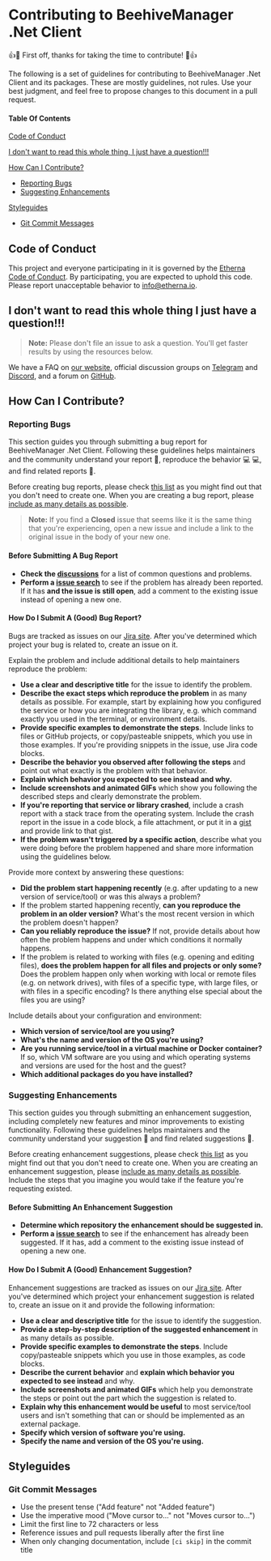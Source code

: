 # Contributing to BeehiveManager .Net Client

:+1::tada: First off, thanks for taking the time to contribute! :tada::+1:

The following is a set of guidelines for contributing to BeehiveManager .Net Client and its packages. These are mostly guidelines, not rules. Use your best judgment, and feel free to propose changes to this document in a pull request.

#### Table Of Contents

[Code of Conduct](#code-of-conduct)

[I don't want to read this whole thing, I just have a question!!!](#i-dont-want-to-read-this-whole-thing-i-just-have-a-question)

[How Can I Contribute?](#how-can-i-contribute)
  * [Reporting Bugs](#reporting-bugs)
  * [Suggesting Enhancements](#suggesting-enhancements)

[Styleguides](#styleguides)
  * [Git Commit Messages](#git-commit-messages)

## Code of Conduct

This project and everyone participating in it is governed by the [Etherna Code of Conduct](CODE_OF_CONDUCT.md). By participating, you are expected to uphold this code. Please report unacceptable behavior to [info@etherna.io](mailto:info@etherna.io).

## I don't want to read this whole thing I just have a question!!!

> **Note:** Please don't file an issue to ask a question. You'll get faster results by using the resources below.

We have a FAQ on [our website](https://etherna.io/faq), official discussion groups on [Telegram](https://t.me/etherna) and [Discord](https://discord.gg/82DAxpN5), and a forum on [GitHub](https://github.com/Etherna/etherna/discussions).

## How Can I Contribute?

### Reporting Bugs

This section guides you through submitting a bug report for BeehiveManager .Net Client. Following these guidelines helps maintainers and the community understand your report :pencil:, reproduce the behavior :computer: :computer:, and find related reports :mag_right:.

Before creating bug reports, please check [this list](#before-submitting-a-bug-report) as you might find out that you don't need to create one. When you are creating a bug report, please [include as many details as possible](#how-do-i-submit-a-good-bug-report).

> **Note:** If you find a **Closed** issue that seems like it is the same thing that you're experiencing, open a new issue and include a link to the original issue in the body of your new one.

#### Before Submitting A Bug Report

* **Check the [discussions](https://github.com/Etherna/etherna/discussions)** for a list of common questions and problems.
* **Perform a [issue search](https://etherna.atlassian.net/browse/BNC)** to see if the problem has already been reported. If it has **and the issue is still open**, add a comment to the existing issue instead of opening a new one.

#### How Do I Submit A (Good) Bug Report?

Bugs are tracked as issues on our [Jira site](https://etherna.atlassian.net/). After you've determined which project your bug is related to, create an issue on it.

Explain the problem and include additional details to help maintainers reproduce the problem:

* **Use a clear and descriptive title** for the issue to identify the problem.
* **Describe the exact steps which reproduce the problem** in as many details as possible. For example, start by explaining how you configured the service or how you are integrating the library, e.g. which command exactly you used in the terminal, or environment details.
* **Provide specific examples to demonstrate the steps**. Include links to files or GitHub projects, or copy/pasteable snippets, which you use in those examples. If you're providing snippets in the issue, use Jira code blocks.
* **Describe the behavior you observed after following the steps** and point out what exactly is the problem with that behavior.
* **Explain which behavior you expected to see instead and why.**
* **Include screenshots and animated GIFs** which show you following the described steps and clearly demonstrate the problem.
* **If you're reporting that service or library crashed**, include a crash report with a stack trace from the operating system. Include the crash report in the issue in a code block, a file attachment, or put it in a [gist](https://gist.github.com/) and provide link to that gist.
* **If the problem wasn't triggered by a specific action**, describe what you were doing before the problem happened and share more information using the guidelines below.

Provide more context by answering these questions:

* **Did the problem start happening recently** (e.g. after updating to a new version of service/tool) or was this always a problem?
* If the problem started happening recently, **can you reproduce the problem in an older version?** What's the most recent version in which the problem doesn't happen?
* **Can you reliably reproduce the issue?** If not, provide details about how often the problem happens and under which conditions it normally happens.
* If the problem is related to working with files (e.g. opening and editing files), **does the problem happen for all files and projects or only some?** Does the problem happen only when working with local or remote files (e.g. on network drives), with files of a specific type, with large files, or with files in a specific encoding? Is there anything else special about the files you are using?

Include details about your configuration and environment:

* **Which version of service/tool are you using?**
* **What's the name and version of the OS you're using?**
* **Are you running service/tool in a virtual machine or Docker container?** If so, which VM software are you using and which operating systems and versions are used for the host and the guest?
* **Which additional packages do you have installed?**

### Suggesting Enhancements

This section guides you through submitting an enhancement suggestion, including completely new features and minor improvements to existing functionality. Following these guidelines helps maintainers and the community understand your suggestion :pencil: and find related suggestions :mag_right:.

Before creating enhancement suggestions, please check [this list](#before-submitting-an-enhancement-suggestion) as you might find out that you don't need to create one. When you are creating an enhancement suggestion, please [include as many details as possible](#how-do-i-submit-a-good-enhancement-suggestion). Include the steps that you imagine you would take if the feature you're requesting existed.

#### Before Submitting An Enhancement Suggestion

* **Determine which repository the enhancement should be suggested in.**
* **Perform a [issue search](https://etherna.atlassian.net/browse/BNC)** to see if the enhancement has already been suggested. If it has, add a comment to the existing issue instead of opening a new one.

#### How Do I Submit A (Good) Enhancement Suggestion?

Enhancement suggestions are tracked as issues on our [Jira site](https://etherna.atlassian.net/). After you've determined which project your enhancement suggestion is related to, create an issue on it and provide the following information:

* **Use a clear and descriptive title** for the issue to identify the suggestion.
* **Provide a step-by-step description of the suggested enhancement** in as many details as possible.
* **Provide specific examples to demonstrate the steps**. Include copy/pasteable snippets which you use in those examples, as code blocks.
* **Describe the current behavior** and **explain which behavior you expected to see instead** and why.
* **Include screenshots and animated GIFs** which help you demonstrate the steps or point out the part which the suggestion is related to.
* **Explain why this enhancement would be useful** to most service/tool users and isn't something that can or should be implemented as an external package.
* **Specify which version of software you're using.**
* **Specify the name and version of the OS you're using.**

## Styleguides

### Git Commit Messages

* Use the present tense ("Add feature" not "Added feature")
* Use the imperative mood ("Move cursor to..." not "Moves cursor to...")
* Limit the first line to 72 characters or less
* Reference issues and pull requests liberally after the first line
* When only changing documentation, include `[ci skip]` in the commit title
